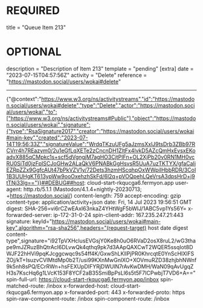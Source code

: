 
# REQUIRED
title = "Queue Item 213"
# OPTIONAL
description = "Description of Item 213"
template = "pending"
[extra]
date = "2023-07-15T04:57:56Z"
activity = "Delete"
reference = "https://mastodon.social/users/wokai#delete"

---
{"@context":"https://www.w3.org/ns/activitystreams","id":"https://mastodon.social/users/wokai#delete","type":"Delete","actor":"https://mastodon.social/users/wokai","to":["https://www.w3.org/ns/activitystreams#Public"],"object":"https://mastodon.social/users/wokai","signature":{"type":"RsaSignature2017","creator":"https://mastodon.social/users/wokai#main-key","created":"2023-07-14T19:56:33Z","signatureValue":"WrdqTKzuUFg5aJzmsXxlJ9tsDrb3ZBb97RCVrr4h7REazym0/2u1eGfLqXETe2zCncnDH1ZltFx4lvkD5AZcQmHxEvsxEKoadvX885qCMpkc1s+scf5dVgngjM7agHO3CjtPIFn+OL2XjPb20v0RN1MH0vcRU0SiTd0jzFpISCJoGHw2ALaQkV6PNABkGgHsvsR5UuA7uzTKTYX/gfaCaIiEZRpZZx9GgfcAUt47bPkVZV1y/72Dets3hzmHScqhpOxWWpiIHbbRDR/3CoI1B3UUHgKT613ypWw9ooOxehzhSkFd/6l2q+pVOQpehLQeVrsA3dpsHrD+j9tTNj33lg=="}}##DEBUG##host: cloud-start-rkqucga6.fermyon.app
user-agent: http.rb/5.1.1 (Mastodon/4.1.4+nightly-20230713; +https://mastodon.social/)
content-length: 759
accept-encoding: gzip
content-type: application/activity+json
date: Fri, 14 Jul 2023 19:56:51 GMT
digest: SHA-256=vi6rCZwEAxI63nkaZ4YHtWgF5bWIJ/1ABC5vp1Ys56Y=
x-forwarded-server: ip-172-31-0-24
spin-client-addr: 167.235.247.21:443
signature: keyId="https://mastodon.social/users/wokai#main-key",algorithm="rsa-sha256",headers="(request-target) host date digest content-type",signature="i92TpVXHclusEVGsjY0Ke8h0uO6RVaD2osX8ruL2/wG3thape9mJZRuzBhQtrAcI6DLvwQk4qthq9pk7d3AApQAXCwT2WQER5ssqIot8DWJF22hHVi9pqKJcggcwqc9s54ff4K/GxwShLKllPjPR0KhrcqtE0YnScHIXlFSZOj/kT+IsuzvCVIMtdMp0b2T/usi99KXnMwGnlXO+XOVmuRZD38zhjbhNWnf9k5nh8sPQ/ECrRWn+hsFEXUpDIFYRjDWUlN7rAvKwDMH/WaN09qAvUgqZH3s7KscHq6g1LVcK153F8YCF2aB35SmiBpPsLl6s5t5F7ICPwbjT7VD6+A=="
spin-full-url: https://cloud-start-rkqucga6.fermyon.app/inbox
spin-matched-route: /inbox
x-forwarded-host: cloud-start-rkqucga6.fermyon.app
x-forwarded-port: 443
x-forwarded-proto: https
spin-raw-component-route: /inbox
spin-component-route: /inbox

